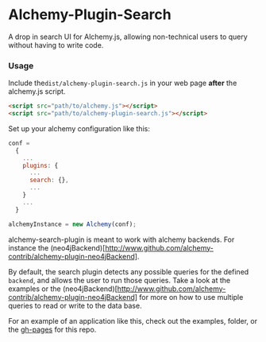 Alchemy-Plugin-Search
=========

A drop in search UI for Alchemy.js, allowing non-technical users to query without having to write code.

### Usage

Include the`dist/alchemy-plugin-search.js` in your web page **after** the alchemy.js script.  

~~~ html
<script src="path/to/alchemy.js"></script>
<script src="path/to/alchemy-plugin-search.js"></script>
~~~

Set up your alchemy configuration like this:

~~~ js
conf =   
  {
    ...
    plugins: {
      ...
      search: {},
      ...
    }
    ...
  }

alchemyInstance = new Alchemy(conf);
~~~

alchemy-search-plugin is meant to work with alchemy backends.  For instance the (neo4jBackend)[http://www.github.com/alchemy-contrib/alchemy-plugin-neo4jBackend].

By default, the search plugin detects any possible queries for the defined `backend`, and allows the user to run those queries.  Take a look at the examples or the (neo4jBackend)[http://www.github.com/alchemy-contrib/alchemy-plugin-neo4jBackend] for more on how to use multiple queries to read or write to the data base.

For an example of an application like this, check out the examples, folder, or the [gh-pages](alchemy-contrib.github.io/alchemy-plugin-search) for this repo.
